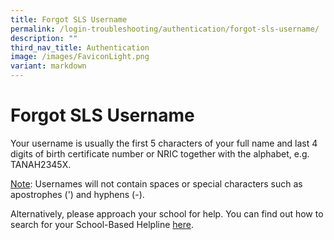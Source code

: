 ```yaml
---
title: Forgot SLS Username
permalink: /login-troubleshooting/authentication/forgot-sls-username/
description: ""
third_nav_title: Authentication
image: /images/FaviconLight.png
variant: markdown
---
```

<h1 id="forgot-sls-username">Forgot SLS Username</h1>
<p>Your username is usually the first 5 characters of your full name and last 4 digits of birth certificate number or NRIC together with the alphabet, e.g. TANAH2345X.</p>
<p><u>Note</u>: Usernames will not contain spaces or special characters such as apostrophes (') and hyphens (-).</p>
<p>Alternatively, please approach your school for help. You can find out how to search for your School-Based Helpline <a target="_blank" href="/login-troubleshooting/get-help/get-help-from-your-school/">here</a>.</p>